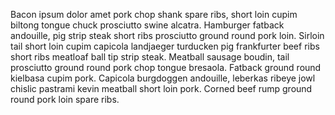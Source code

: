 Bacon ipsum dolor amet pork chop shank spare ribs, short loin cupim biltong tongue chuck prosciutto swine alcatra. Hamburger fatback andouille, pig strip steak short ribs prosciutto ground round pork loin. Sirloin tail short loin cupim capicola landjaeger turducken pig frankfurter beef ribs short ribs meatloaf ball tip strip steak. Meatball sausage boudin, tail prosciutto ground round pork chop tongue bresaola. Fatback ground round kielbasa cupim pork. Capicola burgdoggen andouille, leberkas ribeye jowl chislic pastrami kevin meatball short loin pork. Corned beef rump ground round pork loin spare ribs.
